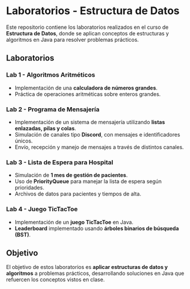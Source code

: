 # Laboratorios - Estructura de Datos

Este repositorio contiene los laboratorios realizados en el curso de **Estructura de Datos**, donde se aplican conceptos de estructuras y algoritmos en Java para resolver problemas prácticos.

## Laboratorios

### Lab 1 - Algoritmos Aritméticos
- Implementación de una **calculadora de números grandes**.
- Práctica de operaciones aritméticas sobre enteros grandes.

### Lab 2 - Programa de Mensajería
- Implementación de un sistema de mensajería utilizando **listas enlazadas, pilas y colas**.
- Simulación de canales tipo **Discord**, con mensajes e identificadores únicos.
- Envío, recepción y manejo de mensajes a través de distintos canales.

### Lab 3 - Lista de Espera para Hospital
- Simulación de **1 mes de gestión de pacientes**.
- Uso de **PriorityQueue** para manejar la lista de espera según prioridades.
- Archivos de datos para pacientes y tiempos de alta.

### Lab 4 - Juego TicTacToe
- Implementación de un **juego TicTacToe** en Java.
- **Leaderboard** implementado usando **árboles binarios de búsqueda (BST)**.

## Objetivo
El objetivo de estos laboratorios es **aplicar estructuras de datos y algoritmos** a problemas prácticos, desarrollando soluciones en Java que refuercen los conceptos vistos en clase.


